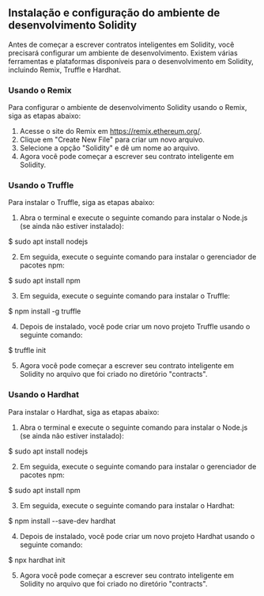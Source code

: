 ## Instalação e configuração do ambiente de desenvolvimento Solidity

Antes de começar a escrever contratos inteligentes em Solidity, você precisará configurar um ambiente de desenvolvimento. Existem várias ferramentas e plataformas disponíveis para o desenvolvimento em Solidity, incluindo Remix, Truffle e Hardhat.

### Usando o Remix

Para configurar o ambiente de desenvolvimento Solidity usando o Remix, siga as etapas abaixo:

1. Acesse o site do Remix em https://remix.ethereum.org/.
2. Clique em "Create New File" para criar um novo arquivo.
3. Selecione a opção "Solidity" e dê um nome ao arquivo.
4. Agora você pode começar a escrever seu contrato inteligente em Solidity.

### Usando o Truffle

Para instalar o Truffle, siga as etapas abaixo:

1. Abra o terminal e execute o seguinte comando para instalar o Node.js (se ainda não estiver instalado):

$ sudo apt install nodejs

2. Em seguida, execute o seguinte comando para instalar o gerenciador de pacotes npm:

$ sudo apt install npm

3. Em seguida, execute o seguinte comando para instalar o Truffle:

$ npm install -g truffle

4. Depois de instalado, você pode criar um novo projeto Truffle usando o seguinte comando:

$ truffle init

5. Agora você pode começar a escrever seu contrato inteligente em Solidity no arquivo que foi criado no diretório "contracts".

### Usando o Hardhat

Para instalar o Hardhat, siga as etapas abaixo:

1. Abra o terminal e execute o seguinte comando para instalar o Node.js (se ainda não estiver instalado):

$ sudo apt install nodejs

2. Em seguida, execute o seguinte comando para instalar o gerenciador de pacotes npm:

$ sudo apt install npm

3. Em seguida, execute o seguinte comando para instalar o Hardhat:

$ npm install --save-dev hardhat

4. Depois de instalado, você pode criar um novo projeto Hardhat usando o seguinte comando:

$ npx hardhat init

5. Agora você pode começar a escrever seu contrato inteligente em Solidity no arquivo que foi criado no diretório "contracts".

